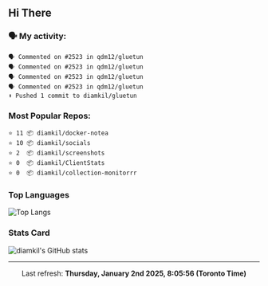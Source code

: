 ## Hi There

### 🗣 My activity:

```
🗣 Commented on #2523 in qdm12/gluetun
🗣 Commented on #2523 in qdm12/gluetun
🗣 Commented on #2523 in qdm12/gluetun
🗣 Commented on #2523 in qdm12/gluetun
⬆️ Pushed 1 commit to diamkil/gluetun
```

### Most Popular Repos:

```
⭐️ 11 📦 diamkil/docker-notea
⭐️ 10 📦 diamkil/socials
⭐️ 2  📦 diamkil/screenshots
⭐️ 0  📦 diamkil/ClientStats
⭐️ 0  📦 diamkil/collection-monitorrr
```

### Top Languages

![Top Langs](https://github-readme-stats.vercel.app/api/top-langs/?username=diamkil&layout=compact&langs_count=10)

### Stats Card

![diamkil's GitHub stats](https://github-readme-stats.vercel.app/api?username=diamkil&count_private=true&show_icons=true)

---

<p align="center">
  Last refresh: 
  <b>Thursday, January 2nd 2025, 8:05:56 (Toronto Time)</b>
</p>
